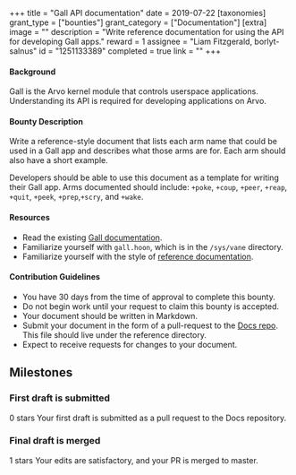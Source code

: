+++
title = "Gall API documentation"
date = 2019-07-22
[taxonomies]
grant_type = ["bounties"]
grant_category = ["Documentation"]
[extra]
image = ""
description = "Write reference documentation for using the API for developing Gall apps."
reward = 1
assignee = "Liam Fitzgerald, borlyt-salnus"
id = "1251133389"
completed = true
link = ""
+++

#### Background

Gall is the Arvo kernel module that controls userspace applications. Understanding its API is required for developing applications on Arvo.

#### Bounty Description

Write a reference-style document that lists each arm name that could be used in a Gall app and describes what those arms are for. Each arm should also have a short example. 

Developers should be able to use this document as a template for writing their Gall app. Arms documented should include: `+poke`, `+coup`, `+peer`, `+reap`, `+quit`, `+peek`, `+prep`,`+scry`, and `+wake`. 

#### Resources

* Read the existing [Gall documentation](https://urbit.org/docs/learn/arvo/gall/).
* Familiarize yourself with `gall.hoon`, which is in the `/sys/vane` directory.
* Familiarize yourself with the style of [reference documentation](https://urbit.org/docs/reference/).

#### Contribution Guidelines

* You have 30 days from the time of approval to complete this bounty.
* Do not begin work until your request to claim this bounty is accepted.
* Your document should be written in Markdown.
* Submit your document in the form of a pull-request to the [Docs repo](https://github.com/urbit/docs). This file should live under the reference directory.
* Expect to receive requests for changes to your document.


## Milestones


### First draft is submitted
0 stars
Your first draft is submitted as a pull request to the Docs repository. 


### Final draft is merged
1 stars
Your edits are satisfactory, and your PR is merged to master.

    
